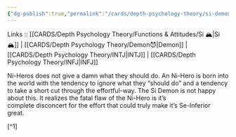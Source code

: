 ```yaml
---
{"dg-publish":true,"permalink":"/cards/depth-psychology-theory/si-demon/","noteIcon":"","created":"2023-01-05T12:12:41.726+01:00","updated":"2023-04-18T12:43:54.172+02:00"}
---
```


Links :: [[CARDS/Depth Psychology Theory/Functions & Attitudes/Si 🏔️\|Si 🏔️]] | [[CARDS/Depth Psychology Theory/Demon😈\|Demon]] | [[CARDS/Depth Psychology Theory/INTJ\|INTJ]] | [[CARDS/Depth Psychology Theory/INFJ\|INFJ]] 


<div class="transclusion internal-embed is-loaded"><div class="markdown-embed">



Ni-Heros does not give a damn what they should do. An Ni-Hero is born into the world with the tendency to ignore what they “should do” and a tendency to take a short cut through the effortful-way. The Si Demon is not happy about this. It realizes the fatal flaw of the Ni-Hero is it’s complete disconcert for the effort that could truly make it’s Se-Inferior great. 

</div></div>
[^1]


[^1]: [The Cognitive Functions Handbook: Perception Functions ](https://csjoseph.life/the-cognitive-functions-handbook-perception-functions/)